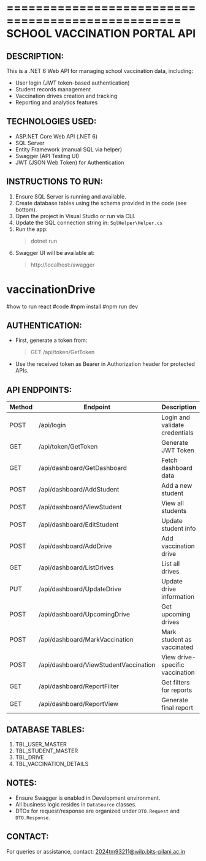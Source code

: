 
==================================================
          SCHOOL VACCINATION PORTAL API
==================================================

DESCRIPTION:
------------
This is a .NET 6 Web API for managing school vaccination data, including:
- User login (JWT token-based authentication)
- Student records management
- Vaccination drives creation and tracking
- Reporting and analytics features

TECHNOLOGIES USED:
------------------
- ASP.NET Core Web API (.NET 6)
- SQL Server
- Entity Framework (manual SQL via helper)
- Swagger (API Testing UI)
- JWT (JSON Web Token) for Authentication

INSTRUCTIONS TO RUN:
--------------------
1. Ensure SQL Server is running and available.
2. Create database tables using the schema provided in the code (see bottom).
3. Open the project in Visual Studio or run via CLI.
4. Update the SQL connection string in: `SqlHelper\Helper.cs`
5. Run the app:
   > dotnet run
6. Swagger UI will be available at:
   > http://localhost:<port>/swagger
# vaccinationDrive
#how to run react
#code 
#npm install 
#npm run dev

AUTHENTICATION:
---------------
- First, generate a token from:
  > GET /api/token/GetToken
- Use the received token as Bearer in Authorization header for protected APIs.

API ENDPOINTS:
--------------
| Method | Endpoint                             | Description                      |
|--------|--------------------------------------|----------------------------------|
| POST   | /api/login                           | Login and validate credentials   |
| GET    | /api/token/GetToken                  | Generate JWT Token               |
| GET    | /api/dashboard/GetDashboard          | Fetch dashboard data             |
| POST   | /api/dashboard/AddStudent            | Add a new student                |
| POST   | /api/dashboard/ViewStudent           | View all students                |
| POST   | /api/dashboard/EditStudent           | Update student info              |
| POST   | /api/dashboard/AddDrive              | Add vaccination drive            |
| GET    | /api/dashboard/ListDrives            | List all drives                  |
| PUT    | /api/dashboard/UpdateDrive           | Update drive information         |
| POST   | /api/dashboard/UpcomingDrive         | Get upcoming drives              |
| POST   | /api/dashboard/MarkVaccination       | Mark student as vaccinated       |
| POST   | /api/dashboard/ViewStudentVaccination| View drive-specific vaccination  |
| GET    | /api/dashboard/ReportFilter          | Get filters for reports          |
| GET    | /api/dashboard/ReportView            | Generate final report            |

DATABASE TABLES:
----------------
1. TBL_USER_MASTER
2. TBL_STUDENT_MASTER
3. TBL_DRIVE
4. TBL_VACCINATION_DETAILS

NOTES:
------
- Ensure Swagger is enabled in Development environment.
- All business logic resides in `DataSource` classes.
- DTOs for request/response are organized under `DTO.Request` and `DTO.Response`.

CONTACT:
--------
For queries or assistance, contact: 2024tm93211@wilp.bits-pilani.ac.in




